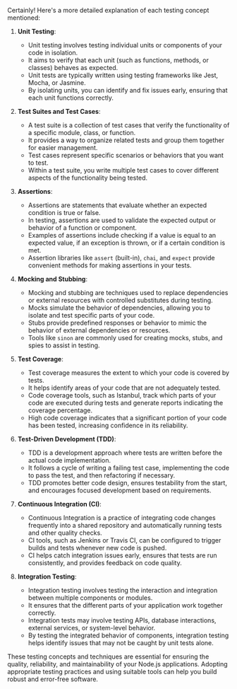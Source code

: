 Certainly! Here's a more detailed explanation of each testing concept mentioned:

1. **Unit Testing**: 
   - Unit testing involves testing individual units or components of your code in isolation. 
   - It aims to verify that each unit (such as functions, methods, or classes) behaves as expected.
   - Unit tests are typically written using testing frameworks like Jest, Mocha, or Jasmine.
   - By isolating units, you can identify and fix issues early, ensuring that each unit functions correctly.

2. **Test Suites and Test Cases**:
   - A test suite is a collection of test cases that verify the functionality of a specific module, class, or function.
   - It provides a way to organize related tests and group them together for easier management.
   - Test cases represent specific scenarios or behaviors that you want to test.
   - Within a test suite, you write multiple test cases to cover different aspects of the functionality being tested.

3. **Assertions**:
   - Assertions are statements that evaluate whether an expected condition is true or false.
   - In testing, assertions are used to validate the expected output or behavior of a function or component.
   - Examples of assertions include checking if a value is equal to an expected value, if an exception is thrown, or if a certain condition is met.
   - Assertion libraries like `assert` (built-in), `chai`, and `expect` provide convenient methods for making assertions in your tests.

4. **Mocking and Stubbing**:
   - Mocking and stubbing are techniques used to replace dependencies or external resources with controlled substitutes during testing.
   - Mocks simulate the behavior of dependencies, allowing you to isolate and test specific parts of your code.
   - Stubs provide predefined responses or behavior to mimic the behavior of external dependencies or resources.
   - Tools like `sinon` are commonly used for creating mocks, stubs, and spies to assist in testing.

5. **Test Coverage**:
   - Test coverage measures the extent to which your code is covered by tests.
   - It helps identify areas of your code that are not adequately tested.
   - Code coverage tools, such as Istanbul, track which parts of your code are executed during tests and generate reports indicating the coverage percentage.
   - High code coverage indicates that a significant portion of your code has been tested, increasing confidence in its reliability.

6. **Test-Driven Development (TDD)**:
   - TDD is a development approach where tests are written before the actual code implementation.
   - It follows a cycle of writing a failing test case, implementing the code to pass the test, and then refactoring if necessary.
   - TDD promotes better code design, ensures testability from the start, and encourages focused development based on requirements.

7. **Continuous Integration (CI)**:
   - Continuous Integration is a practice of integrating code changes frequently into a shared repository and automatically running tests and other quality checks.
   - CI tools, such as Jenkins or Travis CI, can be configured to trigger builds and tests whenever new code is pushed.
   - CI helps catch integration issues early, ensures that tests are run consistently, and provides feedback on code quality.

8. **Integration Testing**:
   - Integration testing involves testing the interaction and integration between multiple components or modules.
   - It ensures that the different parts of your application work together correctly.
   - Integration tests may involve testing APIs, database interactions, external services, or system-level behavior.
   - By testing the integrated behavior of components, integration testing helps identify issues that may not be caught by unit tests alone.

These testing concepts and techniques are essential for ensuring the quality, reliability, and maintainability of your Node.js applications. Adopting appropriate testing practices and using suitable tools can help you build robust and error-free software.